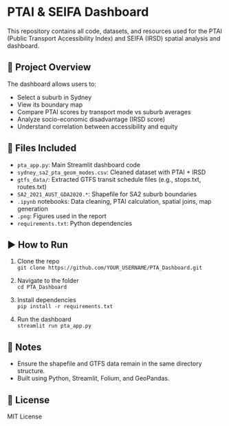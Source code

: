 # PTAI & SEIFA Dashboard

This repository contains all code, datasets, and resources used for the PTAI (Public Transport Accessibility Index) and SEIFA (IRSD) spatial analysis and dashboard.

## 📍 Project Overview

The dashboard allows users to:
- Select a suburb in Sydney
- View its boundary map
- Compare PTAI scores by transport mode vs suburb averages
- Analyze socio-economic disadvantage (IRSD score)
- Understand correlation between accessibility and equity

## 📁 Files Included

- `pta_app.py`: Main Streamlit dashboard code
- `sydney_sa2_pta_geom_modes.csv`: Cleaned dataset with PTAI + IRSD
- `gtfs_data/`: Extracted GTFS transit schedule files (e.g., stops.txt, routes.txt)
- `SA2_2021_AUST_GDA2020.*`: Shapefile for SA2 suburb boundaries
- `.ipynb` notebooks: Data cleaning, PTAI calculation, spatial joins, map generation
- `.png`: Figures used in the report
- `requirements.txt`: Python dependencies

## ▶️ How to Run

1. Clone the repo  
   `git clone https://github.com/YOUR_USERNAME/PTA_Dashboard.git`

2. Navigate to the folder  
   `cd PTA_Dashboard`

3. Install dependencies  
   `pip install -r requirements.txt`

4. Run the dashboard  
   `streamlit run pta_app.py`

## 📌 Notes

- Ensure the shapefile and GTFS data remain in the same directory structure.
- Built using Python, Streamlit, Folium, and GeoPandas.

## 🔗 License

MIT License
